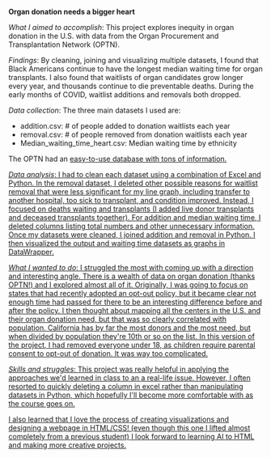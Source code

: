 **Organ donation needs a bigger heart**


*What I aimed to accomplish*: This project explores inequity in organ donation in the U.S. with data from the Organ Procurement and Transplantation Network (OPTN).

*Findings*: By cleaning, joining and visualizing multiple datasets, I found that Black Americans continue to have the longest median waiting time for organ transplants. I also found that waitlists of organ candidates grow longer every year, and thousands continue to die preventable deaths. During the early months of COVID, waitlist additions and removals both dropped.

*Data collection*: The three main datasets I used are:
  - addition.csv: # of people added to donation waitlists each year
  - removal.csv: # of people removed from donation waitlists each year
  - Median_waiting_time_heart.csv: Median waiting time by ethnicity

The OPTN had an <a href="https://optn.transplant.hrsa.gov/data/view-data-reports/national-data/">easy-to-use database</href> with tons of information.

*Data analysis*: I had to clean each dataset using a combination of Excel and Python. In the removal dataset, I deleted other possible reasons for waitlist removal that were less significant for my line graph, including transfer to another hospital, too sick to transplant, and condition improved. Instead, I focused on deaths waiting and transplants (I added live donor transplants and deceased transplants together). For addition and median waiting time, I deleted columns listing total numbers and other unnecessary information. Once my datasets were cleaned, I joined addition and removal in Python. I then visualized the output and waiting time datasets as graphs in DataWrapper.

*What I wanted to do*: I struggled the most with coming up with a direction and interesting angle. There is a wealth of data on organ donation (thanks OPTN!) and I explored almost all of it. Originally, I was going to focus on states that had recently adopted an opt-out policy, but it became clear not enough time had passed for there to be an interesting difference before and after the policy. I then thought about mapping all the centers in the U.S. and their organ donation need, but that was so clearly correlated with population. California has by far the most donors and the most need, but when divided by population they're 10th or so on the list. In this version of the project, I had removed everyone under 18, as children require parental consent to opt-out of donation. It was way too complicated.

*Skills and struggles*: This project was really helpful in applying the approaches we'd learned in class to an a real-life issue. However, I often resorted to quickly deleting a column in excel rather than manipulating datasets in Python, which hopefully I'll become more comfortable with as the course goes on.

I also learned that I love the process of creating visualizations and designing a webpage in HTML/CSS! (even though this one I lifted almost completely from a previous student) I look forward to learning AI to HTML and making more creative projects.
